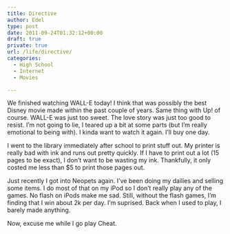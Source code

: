 ```yaml
---
title: Directive
author: Edel
type: post
date: 2011-09-24T01:32:12+00:00
draft: true
private: true
url: /life/directive/
categories:
  - High School
  - Internet
  - Movies

---
```

We finished watching WALL-E today! I think that was possibly the best Disney movie made within the past couple of years. Same thing with Up! of course. WALL-E was just too sweet. The love story was just too good to resist. I&#8217;m not going to lie, I teared up a bit at some parts (but I&#8217;m really emotional to being with). I kinda want to watch it again. I&#8217;ll buy one day.

I went to the library immediately after school to print stuff out. My printer is really bad with ink and runs out pretty quickly. If I have to print out a lot (15 pages to be exact), I don&#8217;t want to be wasting my ink. Thankfully, it only costed me less than $5 to print those pages out.

Just recently I got into Neopets again. I&#8217;ve been doing my dailies and selling some items. I do most of that on my iPod so I don&#8217;t really play any of the games. No flash on iPods make me sad. Still, without the flash games, I&#8217;m finding that I win about 2k per day. I&#8217;m suprised. Back when I used to play, I barely made anything.

Now, excuse me while I go play Cheat.

<ol class="footnote">
</ol>